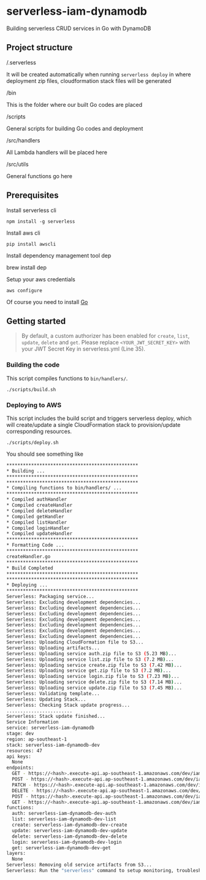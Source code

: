 # serverless-iam-dynamodb
Building serverless CRUD services in Go with DynamoDB

## Project structure
/.serverless 

It will be created automatically when running ``serverless deploy`` in where deployment zip files, cloudformation stack files will be generated

/bin

This is the folder where our built Go codes are placed

/scripts

General scripts for building Go codes and deployment

/src/handlers

All Lambda handlers will be placed here

/src/utils

General functions go here

## Prerequisites

Install serverless cli
```
npm install -g serverless
```

Install aws cli 
```
pip install awscli
```

Install dependency management tool dep

brew install dep

Setup your aws credentials
```
aws configure
```

Of course you need to install [Go](https://golang.org/doc/install)

## Getting started
> By default, a custom authorizer has been enabled for ``create``, ``list``, ``update``, ``delete`` and ``get``. Please replace ``<YOUR_JWT_SECRET_KEY>`` with your JWT Secret Key in serverless.yml (Line 35).  

### Building the code
This script compiles functions to ``bin/handlers/``. 
```
./scripts/build.sh
```

### Deploying to AWS
This script includes the build script and triggers serverless deploy, which will create/update a single CloudFormation stack to provision/update corresponding resources.
```
./scripts/deploy.sh
```

You should see something like 

```bash
************************************************
* Building ...                                  
************************************************
************************************************
* Compiling functions to bin/handlers/ ...      
************************************************
* Compiled authHandler
* Compiled createHandler
* Compiled deleteHandler
* Compiled getHandler
* Compiled listHandler
* Compiled loginHandler
* Compiled updateHandler
************************************************
* Formatting Code ...                           
************************************************
createHandler.go
************************************************
* Build Completed                               
************************************************
************************************************
* Deploying ...                                 
************************************************
Serverless: Packaging service...
Serverless: Excluding development dependencies...
Serverless: Excluding development dependencies...
Serverless: Excluding development dependencies...
Serverless: Excluding development dependencies...
Serverless: Excluding development dependencies...
Serverless: Excluding development dependencies...
Serverless: Excluding development dependencies...
Serverless: Uploading CloudFormation file to S3...
Serverless: Uploading artifacts...
Serverless: Uploading service auth.zip file to S3 (5.23 MB)...
Serverless: Uploading service list.zip file to S3 (7.2 MB)...
Serverless: Uploading service create.zip file to S3 (7.42 MB)...
Serverless: Uploading service get.zip file to S3 (7.2 MB)...
Serverless: Uploading service login.zip file to S3 (7.23 MB)...
Serverless: Uploading service delete.zip file to S3 (7.14 MB)...
Serverless: Uploading service update.zip file to S3 (7.45 MB)...
Serverless: Validating template...
Serverless: Updating Stack...
Serverless: Checking Stack update progress...
........................
Serverless: Stack update finished...
Service Information
service: serverless-iam-dynamodb
stage: dev
region: ap-southeast-1
stack: serverless-iam-dynamodb-dev
resources: 47
api keys:
  None
endpoints:
  GET - https://<hash>.execute-api.ap-southeast-1.amazonaws.com/dev/iam
  POST - https://<hash>.execute-api.ap-southeast-1.amazonaws.com/dev/iam
  PATCH - https://<hash>.execute-api.ap-southeast-1.amazonaws.com/dev/iam/{id}
  DELETE - https://<hash>.execute-api.ap-southeast-1.amazonaws.com/dev/iam/{id}
  POST - https://<hash>.execute-api.ap-southeast-1.amazonaws.com/dev/iam/login
  GET - https://<hash>.execute-api.ap-southeast-1.amazonaws.com/dev/iam/{id}
functions:
  auth: serverless-iam-dynamodb-dev-auth
  list: serverless-iam-dynamodb-dev-list
  create: serverless-iam-dynamodb-dev-create
  update: serverless-iam-dynamodb-dev-update
  delete: serverless-iam-dynamodb-dev-delete
  login: serverless-iam-dynamodb-dev-login
  get: serverless-iam-dynamodb-dev-get
layers:
  None
Serverless: Removing old service artifacts from S3...
Serverless: Run the "serverless" command to setup monitoring, troubleshooting and testing
```